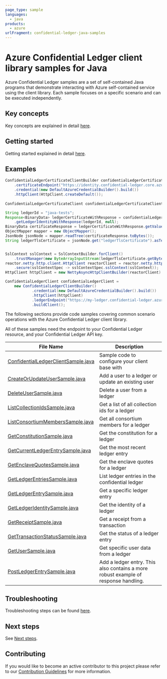 ```yaml
---
page_type: sample
languages:
  - java
products:
  - azure
urlFragment: confidential-ledger-java-samples
---
```


# Azure Confidential Ledger client library samples for Java

Azure Confidential Ledger samples are a set of self-contained Java programs that demonstrate interacting with Azure self-contained service using the client library. Each sample focuses on a specific scenario and can be executed independently.

## Key concepts

Key concepts are explained in detail [here](https://github.com/Azure/azure-sdk-for-java/blob/main/sdk/confidentialledger/azure-security-confidentialledger/README.md#key-concepts).

## Getting started

Getting started explained in detail [here](https://github.com/Azure/azure-sdk-for-java/blob/main/sdk/confidentialledger/azure-security-confidentialledger/README.md#getting-started).

## Examples

```java readme-sample-createClient
ConfidentialLedgerCertificateClientBuilder confidentialLedgerCertificateClientbuilder = new ConfidentialLedgerCertificateClientBuilder()
    .certificateEndpoint("https://identity.confidential-ledger.core.azure.com")
    .credential(new DefaultAzureCredentialBuilder().build())
    .httpClient(HttpClient.createDefault());
        
ConfidentialLedgerCertificateClient confidentialLedgerCertificateClient = confidentialLedgerCertificateClientbuilder.buildClient();

String ledgerId = "java-tests";
Response<BinaryData> ledgerCertificateWithResponse = confidentialLedgerCertificateClient
    .getLedgerIdentityWithResponse(ledgerId, null);
BinaryData certificateResponse = ledgerCertificateWithResponse.getValue();
ObjectMapper mapper = new ObjectMapper();
JsonNode jsonNode = mapper.readTree(certificateResponse.toBytes());
String ledgerTlsCertificate = jsonNode.get("ledgerTlsCertificate").asText();


SslContext sslContext = SslContextBuilder.forClient()
    .trustManager(new ByteArrayInputStream(ledgerTlsCertificate.getBytes(StandardCharsets.UTF_8))).build();
reactor.netty.http.client.HttpClient reactorClient = reactor.netty.http.client.HttpClient.create()
    .secure(sslContextSpec -> sslContextSpec.sslContext(sslContext));
HttpClient httpClient = new NettyAsyncHttpClientBuilder(reactorClient).wiretap(true).build();

ConfidentialLedgerClient confidentialLedgerClient =
    new ConfidentialLedgerClientBuilder()
            .credential(new DefaultAzureCredentialBuilder().build())
            .httpClient(httpClient)
            .ledgerEndpoint("https://my-ledger.confidential-ledger.azure.com")
            .buildClient();
```

The following sections provide code samples covering common scenario operations with the Azure Confidential Ledger client library.

All of these samples need the endpoint to your Confidential Ledger resource, and your Confidential Ledger API key.

|**File Name**|**Description**|
|----------------|-------------|
[ConfidentialLedgerClientSample.java](https://github.com/Azure/azure-sdk-for-java/blob/main/sdk/confidentialledger/azure-security-confidentialledger/src/samples/java/com/azure/security/confidentialledger/ConfidentialLedgerClientSample.java)|Sample code to configure your client base with|
[CreateOrUpdateUserSample.java](https://github.com/Azure/azure-sdk-for-java/blob/main/sdk/confidentialledger/azure-security-confidentialledger/src/samples/java/com/azure/security/confidentialledger/CreateOrUpdateUserSample.java)|Add a user to a ledger or update an existing user|
[DeleteUserSample.java](https://github.com/Azure/azure-sdk-for-java/blob/main/sdk/confidentialledger/azure-security-confidentialledger/src/samples/java/com/azure/security/confidentialledger/DeleteUserSample.java)|Delete a user from a ledger|
[ListCollectionIdsSample.java](https://github.com/Azure/azure-sdk-for-java/blob/main/sdk/confidentialledger/azure-security-confidentialledger/src/samples/java/com/azure/security/confidentialledger/ListCollectionIdsSample.java)|Get a list of all collection ids for a ledger|
[ListConsortiumMembersSample.java](https://github.com/Azure/azure-sdk-for-java/blob/main/sdk/confidentialledger/azure-security-confidentialledger/src/samples/java/com/azure/security/confidentialledger/ListConsortiumMembersSample.java)|Get all consortium members for a ledger|
[GetConstitutionSample.java](https://github.com/Azure/azure-sdk-for-java/blob/main/sdk/confidentialledger/azure-security-confidentialledger/src/samples/java/com/azure/security/confidentialledger/GetConstitutionSample.java)|Get the constitution for a ledger|
[GetCurrentLedgerEntrySample.java](https://github.com/Azure/azure-sdk-for-java/blob/main/sdk/confidentialledger/azure-security-confidentialledger/src/samples/java/com/azure/security/confidentialledger/GetCurrentLedgerEntrySample.java)|Get the most recent ledger entry|
[GetEnclaveQuotesSample.java](https://github.com/Azure/azure-sdk-for-java/blob/main/sdk/confidentialledger/azure-security-confidentialledger/src/samples/java/com/azure/security/confidentialledger/GetEnclaveQuotesSample.java)|Get the enclave quotes for a ledger|
|[GetLedgerEntriesSample.java](https://github.com/Azure/azure-sdk-for-java/blob/main/sdk/confidentialledger/azure-security-confidentialledger/src/samples/java/com/azure/security/confidentialledger/GetLedgerEntriesSample.java)|List ledger entries in the confidential ledger|
[GetLedgerEntrySample.java](https://github.com/Azure/azure-sdk-for-java/blob/main/sdk/confidentialledger/azure-security-confidentialledger/src/samples/java/com/azure/security/confidentialledger/GetLedgerEntrySample.java)|Get a specific ledger entry|
[GetLedgerIdentitySample.java](https://github.com/Azure/azure-sdk-for-java/blob/main/sdk/confidentialledger/azure-security-confidentialledger/src/samples/java/com/azure/security/confidentialledger/GetLedgerIdentitySample.java)|Get the identity of a ledger|
[GetReceiptSample.java](https://github.com/Azure/azure-sdk-for-java/blob/main/sdk/confidentialledger/azure-security-confidentialledger/src/samples/java/com/azure/security/confidentialledger/GetReceiptSample.java)|Get a receipt from a transaction|
[GetTransactionStatusSample.java](https://github.com/Azure/azure-sdk-for-java/blob/main/sdk/confidentialledger/azure-security-confidentialledger/src/samples/java/com/azure/security/confidentialledger/GetTransactionStatusSample.java)|Get the status of a ledger entry|
[GetUserSample.java](https://github.com/Azure/azure-sdk-for-java/blob/main/sdk/confidentialledger/azure-security-confidentialledger/src/samples/java/com/azure/security/confidentialledger/GetUserSample.java)|Get specific user data from a ledger|
[PostLedgerEntrySample.java](https://github.com/Azure/azure-sdk-for-java/blob/main/sdk/confidentialledger/azure-security-confidentialledger/src/samples/java/com/azure/security/confidentialledger/PostLedgerEntrySample.java)|Add a ledger entry. This also contains a more robust example of response handling.|

## Troubleshooting

Troubleshooting steps can be found [here](https://github.com/Azure/azure-sdk-for-java/blob/main/sdk/confidentialledger/azure-security-confidentialledger/README.md#troubleshooting).

## Next steps

See [Next steps](https://github.com/Azure/azure-sdk-for-java/blob/main/sdk/confidentialledger/azure-security-confidentialledger/README.md#next-steps).

## Contributing

If you would like to become an active contributor to this project please refer to our [Contribution Guidelines](https://github.com/Azure/azure-sdk-for-java/blob/main/sdk/confidentialledger/azure-security-confidentialledger/README.md#contributing) for more information.
